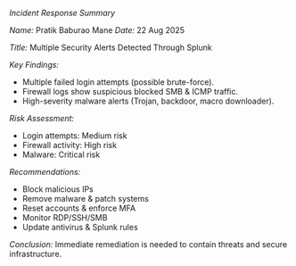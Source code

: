 *Incident Response Summary*

*Name:* Pratik Baburao Mane
*Date:* 22 Aug 2025

*Title:* Multiple Security Alerts Detected Through Splunk

*Key Findings:*

* Multiple failed login attempts (possible brute-force).
* Firewall logs show suspicious blocked SMB & ICMP traffic.
* High-severity malware alerts (Trojan, backdoor, macro downloader).

*Risk Assessment:*

* Login attempts: Medium risk
* Firewall activity: High risk
* Malware: Critical risk

*Recommendations:*

* Block malicious IPs
* Remove malware & patch systems
* Reset accounts & enforce MFA
* Monitor RDP/SSH/SMB
* Update antivirus & Splunk rules

*Conclusion:*
Immediate remediation is needed to contain threats and secure infrastructure.
